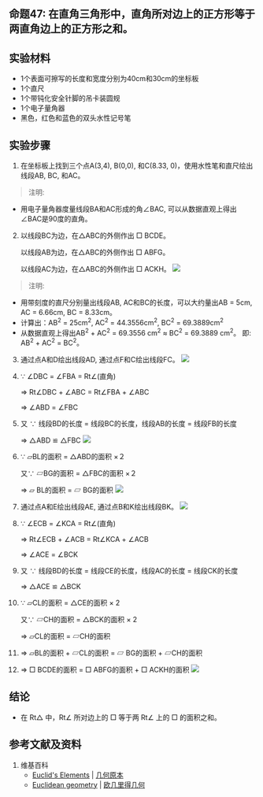 ## 命题47: 在直角三角形中，直角所对边上的正方形等于两直角边上的正方形之和。

## 实验材料

- 1个表面可擦写的长度和宽度分别为40cm和30cm的坐标板
- 1个直尺
- 1个带钝化安全针脚的吊卡装圆规
- 1个电子量角器
- 黑色，红色和蓝色的双头水性记号笔

## 实验步骤

1. 在坐标板上找到三个点A(3,4), B(0,0), 和C(8.33, 0)，使用水性笔和直尺绘出线段AB, BC, 和AC。

> 注明:
>  
- 用电子量角器度量线段BA和AC形成的角∠BAC, 可以从数据直观上得出∠BAC是90度的直角。

2. 以线段BC为边，在△ABC的外侧作出 □ BCDE。
   
	以线段AB为边，在△ABC的外侧作出 □ ABFG。

	以线段AC为边，在△ABC的外侧作出 □ ACKH。
![](/images/欧几里得几何/欧几里得元素中典型的几何实验/卷1/命题47/47a1.jpg)

> 注明:
>  
- 用带刻度的直尺分别量出线段AB, AC和BC的长度，可以大约量出AB = 5cm, AC = 6.66cm, BC = 8.33cm。
- 计算出：AB<sup>2</sup> = 25cm<sup>2</sup>, AC<sup>2</sup> = 44.3556cm<sup>2</sup>, 
BC<sup>2</sup> = 69.3889cm<sup>2</sup>
- 从数据直观上得出AB<sup>2</sup> + AC<sup>2</sup> = 69.3556 cm<sup>2</sup> ≈ BC<sup>2</sup> = 69.3889 cm<sup>2</sup>。
即: AB<sup>2</sup> + AC<sup>2</sup> = BC<sup>2</sup>。

3. 通过点A和D绘出线段AD, 通过点F和C绘出线段FC。
![](/images/欧几里得几何/欧几里得元素中典型的几何实验/卷1/命题47/47a2.jpg)

4. ∵ ∠DBC = ∠FBA = Rt∠(直角)

	⇒  Rt∠DBC + ∠ABC = Rt∠FBA + ∠ABC

	⇒ ∠ABD = ∠FBC

5. 又 ∵ 线段BD的长度 = 线段BC的长度，线段AB的长度 = 线段FB的长度

	⇒ △ABD ≌ △FBC
![](/images/欧几里得几何/欧几里得元素中典型的几何实验/卷1/命题47/47a3.jpg)

6. ∵ ▱BL的面积 = △ABD的面积 ×２

	又∵ ▱BG的面积 = △FBC的面积 ×２

	⇒ ▱ BL的面积 = ▱ BG的面积
![](/images/欧几里得几何/欧几里得元素中典型的几何实验/卷1/命题47/47a4.jpg)

7. 通过点A和E绘出线段AE, 通过点B和K绘出线段BK。
![](/images/欧几里得几何/欧几里得元素中典型的几何实验/卷1/命题47/47a5.jpg)

8. ∵ ∠ECB = ∠KCA = Rt∠(直角)

	⇒  Rt∠ECB + ∠ACB = Rt∠KCA + ∠ACB

	⇒ ∠ACE = ∠BCK

9. 又 ∵ 线段BD的长度 = 线段CE的长度，线段AC的长度 = 线段CK的长度

	⇒ △ACE ≌ △BCK

10. ∵ ▱CL的面积 = △CE的面积 × 2

	又∵ ▱CH的面积 = △BCK的面积 × 2

	⇒ ▱CL的面积 = ▱CH的面积

11.	⇒ ▱BL的面积 + ▱CL的面积 = ▱ BG的面积 + ▱CH的面积

12. ⇒ □ BCDE的面积 = □ ABFG的面积 +  □ ACKH的面积
![](/images/欧几里得几何/欧几里得元素中典型的几何实验/卷1/命题47/47a6.jpg)

## 结论

- 在 Rt△ 中，Rt∠ 所对边上的 □ 等于两 Rt∠ 上的 □ 的面积之和。

## 参考文献及资料

1. 维基百科
	- [Euclid's Elements](https://en.wikipedia.org/wiki/Euclid%27s_Elements) | [几何原本](https://zh.wikipedia.org/wiki/%E5%87%A0%E4%BD%95%E5%8E%9F%E6%9C%AC) 
	- [Euclidean geometry](https://en.wikipedia.org/wiki/Euclidean_geometry) | [欧几里得几何](https://zh.wikipedia.org/wiki/%E6%AC%A7%E5%87%A0%E9%87%8C%E5%BE%97%E5%87%A0%E4%BD%95) 


